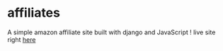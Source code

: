 # affiliates
A simple amazon affiliate site built with django and JavaScript !
live site right [here](https://treadmillsite.herokuapp.com/)
